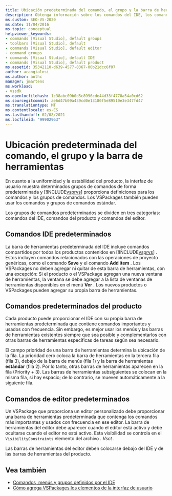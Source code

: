 ```yaml
---
title: Ubicación predeterminada del comando, el grupo y la barra de herramientas | Microsoft Docs
description: Obtenga información sobre los comandos del IDE, los comandos de producto y los comandos de editor que se muestran de forma predeterminada en la interfaz de usuario de Visual Studio.
ms.custom: SEO-VS-2020
ms.date: 11/04/2016
ms.topic: conceptual
helpviewer_keywords:
- commands [Visual Studio], default groups
- toolbars [Visual Studio], default
- commands [Visual Studio], default editor
- command groups
- commands [Visual Studio], default IDE
- commands [Visual Studio], default product
ms.assetid: 35342110-d639-4577-8367-00b21dcc6f07
author: acangialosi
ms.author: anthc
manager: jmartens
ms.workload:
- vssdk
ms.openlocfilehash: 1c38abc09b0d5c8996cde44d33f4778a54a0cd62
ms.sourcegitcommit: ae6d47b09a439cd0e13180f5e89510e3e347fd47
ms.translationtype: MT
ms.contentlocale: es-ES
ms.lasthandoff: 02/08/2021
ms.locfileid: "99902963"
---
```

# <a name="default-command-group-and-toolbar-placement"></a>Ubicación predeterminada del comando, el grupo y la barra de herramientas
En cuanto a la uniformidad y la estabilidad del producto, la interfaz de usuario muestra determinados grupos de comandos de forma predeterminada y [!INCLUDE[vsprvs](../../code-quality/includes/vsprvs_md.md)] proporciona definiciones para los comandos y los grupos de comandos. Los VSPackages también pueden usar los comandos y grupos de comandos estándar.

 Los grupos de comandos predeterminados se dividen en tres categorías: comandos del IDE, comandos del producto y comandos del editor.

## <a name="default-ide-commands"></a>Comandos IDE predeterminados
 La barra de herramientas predeterminada del IDE incluye comandos compartidos por todos los productos contenidos en [!INCLUDE[vsprvs](../../code-quality/includes/vsprvs_md.md)] . Estos incluyen comandos relacionados con las operaciones de proyecto genéricas, como el comando **Save** y el comando **Add item** . Los VSPackages no deben agregar ni quitar de esta barra de herramientas, con una excepción: Si el producto o el VSPackage agregan una nueva ventana de herramientas, la ventana se debe agregar a la lista de ventanas de herramientas disponibles en el menú **Ver** . Los nuevos productos o VSPackages pueden agregar su propia barra de herramientas.

## <a name="default-product-commands"></a>Comandos predeterminados del producto
 Cada producto puede proporcionar el IDE con su propia barra de herramientas predeterminada que contiene comandos importantes y usados con frecuencia. Sin embargo, es mejor usar los menús y las barras de herramientas existentes siempre que sea posible y complementarlos con otras barras de herramientas específicas de tareas según sea necesario.

 El campo prioridad de una barra de herramientas determina la ubicación de la fila. La prioridad cero coloca la barra de herramientas en la tercera fila (fila 3), debajo de la barra de menús (fila 1) y la barra de herramientas **estándar** (fila 2). Por lo tanto, otras barras de herramientas aparecen en la fila (Priority + 3). Las barras de herramientas subsiguientes se colocan en la misma fila, si hay espacio; de lo contrario, se mueven automáticamente a la siguiente fila.

## <a name="default-editor-commands"></a>Comandos de editor predeterminados
 Un VSPackage que proporciona un editor personalizado debe proporcionar una barra de herramientas predeterminada que contenga los comandos más importantes y usados con frecuencia en ese editor. La barra de herramientas del editor debe aparecer cuando el editor está activo y debe ocultarse cuando el editor no está activo. Esta visibilidad se controla en el `VisibilityConstraints` elemento del archivo *. Vsct* .

 Las barras de herramientas del editor deben colocarse debajo del IDE y de las barras de herramientas del producto.

## <a name="see-also"></a>Vea también
- [Comandos, menús y grupos definidos por el IDE](../../extensibility/internals/ide-defined-commands-menus-and-groups.md)
- [Cómo agrega VSPackages los elementos de la interfaz de usuario](../../extensibility/internals/how-vspackages-add-user-interface-elements.md)
